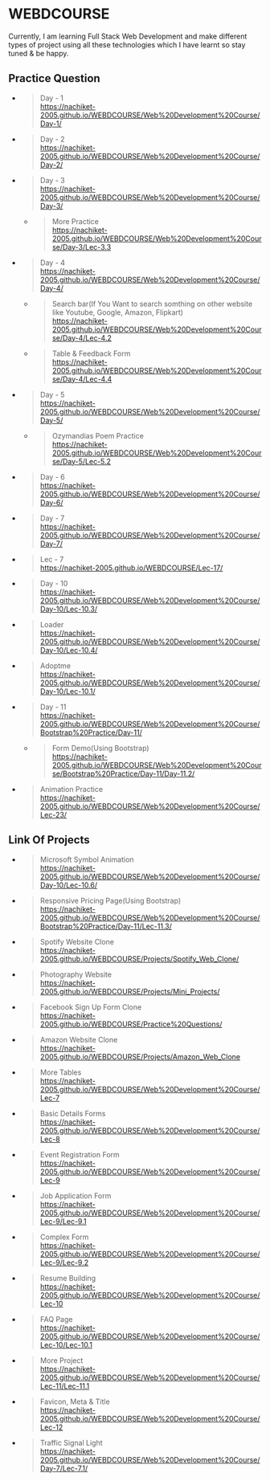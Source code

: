 ﻿# WEBDCOURSE

Currently, I am learning Full Stack Web Development and make different types of project using all these technologies which I have learnt so stay tuned & be happy.

 ## Practice Question

 - > Day - 1<br>https://nachiket-2005.github.io/WEBDCOURSE/Web%20Development%20Course/Day-1/
 - > Day - 2<br>https://nachiket-2005.github.io/WEBDCOURSE/Web%20Development%20Course/Day-2/
 - > Day - 3<br>https://nachiket-2005.github.io/WEBDCOURSE/Web%20Development%20Course/Day-3/
      - > More Practice<br>https://nachiket-2005.github.io/WEBDCOURSE/Web%20Development%20Course/Day-3/Lec-3.3
 - > Day - 4<br>https://nachiket-2005.github.io/WEBDCOURSE/Web%20Development%20Course/Day-4/
      - >  Search bar(If You Want to search somthing on other website like Youtube, Google, Amazon, Flipkart)<br>https://nachiket-2005.github.io/WEBDCOURSE/Web%20Development%20Course/Day-4/Lec-4.2
      - >  Table & Feedback Form<br>https://nachiket-2005.github.io/WEBDCOURSE/Web%20Development%20Course/Day-4/Lec-4.4
 - > Day - 5<br>https://nachiket-2005.github.io/WEBDCOURSE/Web%20Development%20Course/Day-5/
      - >  Ozymandias Poem Practice<br>https://nachiket-2005.github.io/WEBDCOURSE/Web%20Development%20Course/Day-5/Lec-5.2 
 - > Day - 6<br>https://nachiket-2005.github.io/WEBDCOURSE/Web%20Development%20Course/Day-6/
 - > Day - 7<br>https://nachiket-2005.github.io/WEBDCOURSE/Web%20Development%20Course/Day-7/
 - > Lec - 7<br>https://nachiket-2005.github.io/WEBDCOURSE/Lec-17/
 - > Day - 10<br>https://nachiket-2005.github.io/WEBDCOURSE/Web%20Development%20Course/Day-10/Lec-10.3/
 - > Loader<br>https://nachiket-2005.github.io/WEBDCOURSE/Web%20Development%20Course/Day-10/Lec-10.4/
 - > Adoptme<br>https://nachiket-2005.github.io/WEBDCOURSE/Web%20Development%20Course/Day-10/Lec-10.1/
 - > Day - 11<br>https://nachiket-2005.github.io/WEBDCOURSE/Web%20Development%20Course/Bootstrap%20Practice/Day-11/
     - > Form Demo(Using Bootstrap)<br>https://nachiket-2005.github.io/WEBDCOURSE/Web%20Development%20Course/Bootstrap%20Practice/Day-11/Day-11.2/
 - > Animation Practice<br>https://nachiket-2005.github.io/WEBDCOURSE/Web%20Development%20Course/Lec-23/
## Link Of Projects

- >  Microsoft Symbol Animation<br>https://nachiket-2005.github.io/WEBDCOURSE/Web%20Development%20Course/Day-10/Lec-10.6/ 
- >  Responsive Pricing Page(Using Bootstrap)<br>https://nachiket-2005.github.io/WEBDCOURSE/Web%20Development%20Course/Bootstrap%20Practice/Day-11/Lec-11.3/
- >  Spotify Website Clone<br>https://nachiket-2005.github.io/WEBDCOURSE/Projects/Spotify_Web_Clone/
- >  Photography Website<br>https://nachiket-2005.github.io/WEBDCOURSE/Projects/Mini_Projects/
- >  Facebook Sign Up Form Clone<br>https://nachiket-2005.github.io/WEBDCOURSE/Practice%20Questions/
- >  Amazon Website Clone<br>https://nachiket-2005.github.io/WEBDCOURSE/Projects/Amazon_Web_Clone
- >  More Tables<br>https://nachiket-2005.github.io/WEBDCOURSE/Web%20Development%20Course/Lec-7
- >  Basic Details Forms<br>https://nachiket-2005.github.io/WEBDCOURSE/Web%20Development%20Course/Lec-8
- >  Event Registration Form<br>https://nachiket-2005.github.io/WEBDCOURSE/Web%20Development%20Course/Lec-9
- >  Job Application Form<br>https://nachiket-2005.github.io/WEBDCOURSE/Web%20Development%20Course/Lec-9/Lec-9.1
- >  Complex Form<br>https://nachiket-2005.github.io/WEBDCOURSE/Web%20Development%20Course/Lec-9/Lec-9.2
- >  Resume Building<br>https://nachiket-2005.github.io/WEBDCOURSE/Web%20Development%20Course/Lec-10
- >  FAQ Page<br>https://nachiket-2005.github.io/WEBDCOURSE/Web%20Development%20Course/Lec-10/Lec-10.1
- >  More Project<br>https://nachiket-2005.github.io/WEBDCOURSE/Web%20Development%20Course/Lec-11/Lec-11.1
- >  Favicon, Meta & Title<br>https://nachiket-2005.github.io/WEBDCOURSE/Web%20Development%20Course/Lec-12
- >  Traffic Signal Light<br>https://nachiket-2005.github.io/WEBDCOURSE/Web%20Development%20Course/Day-7/Lec-7.1/

